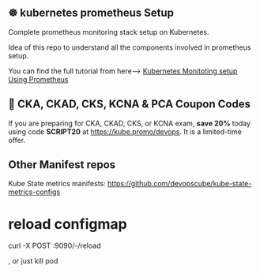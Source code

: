 ## ☸️ kubernetes prometheus Setup

Complete prometheus monitoring stack setup on Kubernetes.

Idea of this repo to understand all the components involved in prometheus setup.

You can find the full tutorial from here--> [Kubernetes Monitoting setup Using Prometheus](https://devopscube.com/setup-prometheus-monitoring-on-kubernetes/)

## 🚀 CKA, CKAD, CKS, KCNA & PCA Coupon Codes

If you are preparing for CKA, CKAD, CKS, or KCNA exam, **save 20%** today using code **SCRIPT20** at https://kube.promo/devops. It is a limited-time offer. 

## Other Manifest repos

Kube State metrics manifests: https://github.com/devopscube/kube-state-metrics-configs

# reload configmap 
curl -X POST :9090/-/reload

, or just kill pod